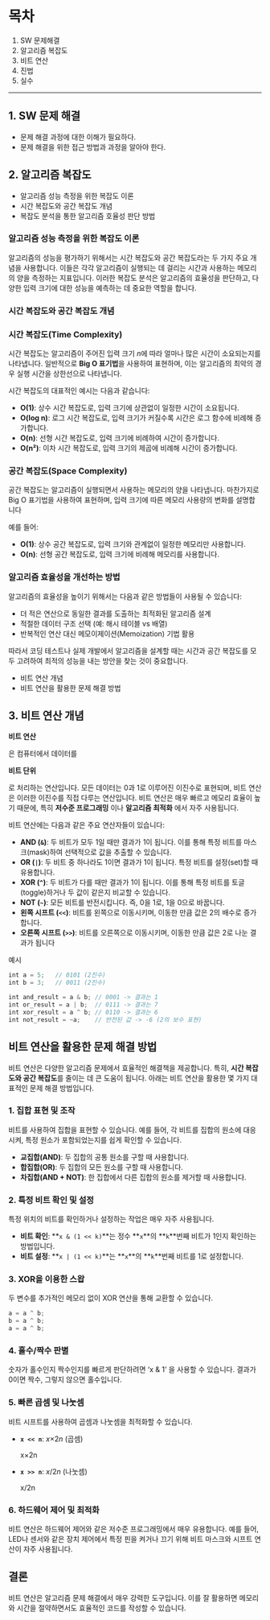 # 목차
  1. SW 문제해결
  2. 알고리즘 복잡도
  3. 비트 연산
  4. 진법
  5. 실수
---
## 1. SW 문제 해결
  - 문제 해결 과정에 대한 이해가 필요하다.
  - 문제 해결을 위한 접근 방법과 과정을 알아야 한다.

## 2. 알고리즘 복잡도 
  - 알고리즘 성능 측정을 위한 복잡도 이론
  - 시간 복잡도와 공간 복잡도 개념
  - 복잡도 분석을 통한 알고리즘 호율성 판단 방법

  ### 알고리즘 성능 측정을 위한 복잡도 이론
  알고리즘의 성능을 평가하기 위해서는 시간 복잡도와 공간 복잡도라는 두 가지 주요 개념을 사용합니다.
  이들은 각각 알고리즘이 실행되는 데 걸리는 시간과 사용하는 메모리의 양을 측정하는 지표입니다.
  이러한 복잡도 분석은 알고리즘의 효율성을 판단하고, 다양한 입력 크기에 대한 성능을 예측하는 데 중요한 역할을 합니다.

  ### 시간 복잡도와 공간 복잡도 개념
  
### **시간 복잡도(Time Complexity)**
시간 복잡도는 알고리즘이 주어진 입력 크기 *n*에 따라 얼마나 많은 시간이 소요되는지를 나타냅니다. 
일반적으로 **Big O 표기법**을 사용하여 표현하며, 이는 알고리즘의 최악의 경우 실행 시간을 상한선으로 나타냅니다.

시간 복잡도의 대표적인 예시는 다음과 같습니다:

- **O(1)**: 상수 시간 복잡도로, 입력 크기에 상관없이 일정한 시간이 소요됩니다.
- **O(log n)**: 로그 시간 복잡도로, 입력 크기가 커질수록 시간은 로그 함수에 비례해 증가합니다.
- **O(n)**: 선형 시간 복잡도로, 입력 크기에 비례하여 시간이 증가합니다.
- **O(n²)**: 이차 시간 복잡도로, 입력 크기의 제곱에 비례해 시간이 증가합니다.

### **공간 복잡도(Space Complexity)**

공간 복잡도는 알고리즘이 실행되면서 사용하는 메모리의 양을 나타냅니다. 마찬가지로 Big O 표기법을 사용하여 표현하며, 
입력 크기에 따른 메모리 사용량의 변화를 설명합니다

예를 들어:

- **O(1)**: 상수 공간 복잡도로, 입력 크기와 관계없이 일정한 메모리만 사용합니다.
- **O(n)**: 선형 공간 복잡도로, 입력 크기에 비례해 메모리를 사용합니다.

### 알고리즘 효율성을 개선하는 방법
알고리즘의 효율성을 높이기 위해서는 다음과 같은 방법들이 사용될 수 있습니다:

- 더 적은 연산으로 동일한 결과를 도출하는 최적화된 알고리즘 설계
- 적절한 데이터 구조 선택 (예: 해시 테이블 vs 배열)
- 반복적인 연산 대신 메모이제이션(Memoization) 기법 활용

따라서 코딩 테스트나 실제 개발에서 알고리즘을 설계할 때는 시간과 공간 복잡도를 모두 고려하여 
최적의 성능을 내는 방안을 찾는 것이 중요합니다.

- 비트 연산 개념
- 비트 연산을 활용한 문제 해결 방법

## 3. **비트 연산 개념**

**비트 연산**

은 컴퓨터에서 데이터를

**비트 단위**

로 처리하는 연산입니다. 모든 데이터는 0과 1로 이루어진 이진수로 표현되며, 비트 연산은 이러한 이진수를 직접 다루는 연산입니다. 비트 연산은 매우 빠르고 메모리 효율이 높기 때문에, 특히 **저수준 프로그래밍** 이나 **알고리즘 최적화** 에서 자주 사용됩니다.

비트 연산에는 다음과 같은 주요 연산자들이 있습니다:

- **AND (`&`)**: 두 비트가 모두 1일 때만 결과가 1이 됩니다. 이를 통해 특정 비트를 마스크(mask)하여 선택적으로 값을 추출할 수 있습니다.
- **OR (`|`)**: 두 비트 중 하나라도 1이면 결과가 1이 됩니다. 특정 비트를 설정(set)할 때 유용합니다.
- **XOR (`^`)**: 두 비트가 다를 때만 결과가 1이 됩니다. 이를 통해 특정 비트를 토글(toggle)하거나 두 값이 같은지 비교할 수 있습니다.
- **NOT (`~`)**: 모든 비트를 반전시킵니다. 즉, 0을 1로, 1을 0으로 바꿉니다.
- **왼쪽 시프트 (`<<`)**: 비트를 왼쪽으로 이동시키며, 이동한 만큼 값은 2의 배수로 증가합니다.
- **오른쪽 시프트 (`>>`)**: 비트를 오른쪽으로 이동시키며, 이동한 만큼 값은 2로 나눈 결과가 됩니다

예시

```jsx
int a = 5;   // 0101 (2진수)
int b = 3;   // 0011 (2진수)

int and_result = a & b; // 0001 -> 결과는 1
int or_result = a | b;  // 0111 -> 결과는 7
int xor_result = a ^ b; // 0110 -> 결과는 6
int not_result = ~a;    // 반전된 값 -> -6 (2의 보수 표현)
```

## **비트 연산을 활용한 문제 해결 방법**

비트 연산은 다양한 알고리즘 문제에서 효율적인 해결책을 제공합니다. 특히, **시간 복잡도와 공간 복잡도**를 줄이는 데 큰 도움이 됩니다. 아래는 비트 연산을 활용한 몇 가지 대표적인 문제 해결 방법입니다.

### **1. 집합 표현 및 조작**

비트를 사용하여 집합을 표현할 수 있습니다. 예를 들어, 각 비트를 집합의 원소에 대응시켜, 특정 원소가 포함되었는지를 쉽게 확인할 수 있습니다.

- **교집합(AND)**: 두 집합의 공통 원소를 구할 때 사용합니다.
- **합집합(OR)**: 두 집합의 모든 원소를 구할 때 사용합니다.
- **차집합(AND + NOT)**: 한 집합에서 다른 집합의 원소를 제거할 때 사용합니다.

### **2. 특정 비트 확인 및 설정**

특정 위치의 비트를 확인하거나 설정하는 작업은 매우 자주 사용됩니다.

- **비트 확인**: **`x & (1 << k)`**는 정수 **`x`**의 **`k`**번째 비트가 1인지 확인하는 방법입니다.
- **비트 설정**: **`x | (1 << k)`**는 **`x`**의 **`k`**번째 비트를 1로 설정합니다.

### **3. XOR을 이용한 스왑**

두 변수를 추가적인 메모리 없이 XOR 연산을 통해 교환할 수 있습니다.

```jsx
a = a ^ b;
b = a ^ b;
a = a ^ b;
```

### **4. 홀수/짝수 판별**

숫자가 홀수인지 짝수인지를 빠르게 판단하려면 ‘x & 1’ 을 사용할 수 있습니다. 결과가 0이면 짝수, 그렇지 않으면 홀수입니다.

### **5. 빠른 곱셈 및 나눗셈**

비트 시프트를 사용하여 곱셈과 나눗셈을 최적화할 수 있습니다.

- **`x << n`**: *x*×2*n* (곱셈)
    
    x×2n
    
- **`x >> n`**: *x*/2*n* (나눗셈)
    
    x/2n
    

### **6. 하드웨어 제어 및 최적화**

비트 연산은 하드웨어 제어와 같은 저수준 프로그래밍에서 매우 유용합니다. 예를 들어, LED나 센서와 같은 장치 제어에서 특정 핀을 켜거나 끄기 위해 비트 마스크와 시프트 연산이 자주 사용됩니다.

## **결론**

비트 연산은 알고리즘 문제 해결에서 매우 강력한 도구입니다. 이를 잘 활용하면 메모리와 시간을 절약하면서도 효율적인 코드를 작성할 수 있습니다.
